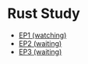 # Rust Study 

- [EP1 (watching)](https://www.youtube.com/watch?v=GVCR8b_33zo&t=13s)
- [EP2 (waiting)](https://www.youtube.com/watch?v=k9ZzKG8fdN8&t=12s)
- [EP3 (waiting)](https://www.youtube.com/watch?v=MZRlVMoef94&t=190s)
